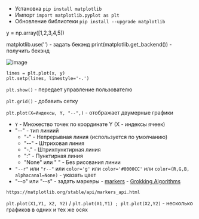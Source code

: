 - Установка `pip install matplotlib`
- Импорт `import matplotlib.pyplot as plt`
- Обновление библиотеки `pip install --upgrade matplotlib`

y = np.array([1,2,3,4,5])


matplotlib.use('') - задать бекэнд
print(matplotlib.get_backend()) - получить бекэнд

![image](https://github.com/user-attachments/assets/5bdd2979-3b4b-4cfd-8b8b-0532b0921017)

```
lines = plt.plot(x, y)
plt.setp(lines, linestyle='-.')
```


`plt.show()` - передает управление пользователю

`plt.grid()` - добавить сетку

`plt.plot(X=Индексы, Y, "--",)` - отображает двумерные графики
  - `Y` - Множество точек по координате Y (X - индексы ячеек)
  - "--" - тип линиий
    - "-" - Непрерывная линия (используется по умолчанию)
    - "--" - Штриховая линия
    - "-." - Штрихпунктирная линия
    - ":" - Пунктирная линия
    - "None" или " " - Без рисования линии
  - `"--r"` или `"r--"` или `color='g'` или `color='#0000CC'` или `color=(R,G,B, alphacanal=None)` - указать цвет
  -  "--o" или "--s" - задать маркеры 
    - [markers](https://matplotlib.org/stable/api/markers_api.html)
    - [Grokking Algorithms](https://github.com/ofrsed/ofrsed/blob/main/Grokaem_algoritmy.pdf)
     
    https://matplotlib.org/stable/api/markers_api.html
`plt.plot(X1,Y1, X2, Y2)` / `plt.plot(X1,Y1) ; plt.plot(X2,Y2)` - несколько графиков в одних и тех же осях

